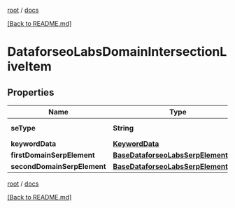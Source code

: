 [root](./../ "root") / [docs](./ "docs")

[[Back to README.md]](./../README.md "[Back to README.md]")

# DataforseoLabsDomainIntersectionLiveItem

## Properties

| Name | Type | Description | Notes |
|------------ | ------------- | ------------- | -------------|
|**seType** | **String** | search engine type |  [optional] |
|**keywordData** | [**KeywordData**](KeywordData.md) |  |  [optional] |
|**firstDomainSerpElement** | [**BaseDataforseoLabsSerpElementItem**](BaseDataforseoLabsSerpElementItem.md) |  |  [optional] |
|**secondDomainSerpElement** | [**BaseDataforseoLabsSerpElementItem**](BaseDataforseoLabsSerpElementItem.md) |  |  [optional] |

[root](./../ "root") / [docs](./ "docs")

[[Back to README.md]](./../README.md "[Back to README.md]")